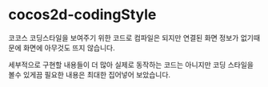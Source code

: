 # cocos2d-codingStyle


코코스 코딩스타일을 보여주기 위한 코드로 컴파일은 되지만 연결된 화면 정보가 없기때문에 화면에 아무것도 뜨지 않습니다.

세부적으로 구현할 내용들이 더 많아 실제로 동작하는 코드는 아니지만 코딩 스타일을 볼수 있게끔 필요한 내용은 최대한 집어넣어 보았습니다.

